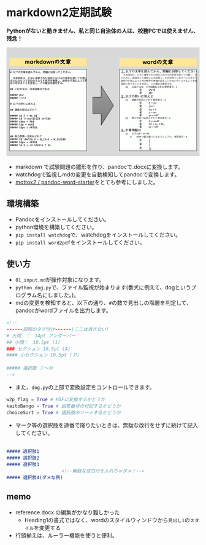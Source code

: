 # markdown2定期試験
 **Pythonがないと動きません、私と同じ自治体の人は、校務PCでは使えません、残念！**

![画像](./figs/pandoc_top.png)

* markdown で試験問題の雛形を作り、pandocで.docxに変換します。
* watchdogで監視しmdの変更を自動検知してpandocで変換します。
* [mottox2
/
pandoc-word-starter](https://github.com/mottox2/pandoc-word-starter)をとても参考にしました。


## 環境構築

* Pandocをインストールしてください。
* python環境を構築してください。
* `pip install watchdog`で、watchdogをインストールしてください。
* `pip install word2pdf`をインストールしてください。


## 使い方
* `01_input.md`が操作対象になります。
* `python dog.py`で、ファイル監視が始まります(番犬に例えて、dogというプログラム名にしました。)。 
* mdの変更を検知すると、以下の通り、`#`の数で見出しの階層を判定して、pandocがwordファイルを出力します。
``` html
<!-- 
------設問のタグ付け------(ここは消さない)
# 大問　：　14pt アンダーバー
## 小問：　10.5pt (1)
### セクション 10.5pt (A)
#### 小セクション 10.5pt (ア)

##### 選択肢 ①〜⑩
-->
```
* また、`dog.py`の上部で変換設定をコントロールできます。
``````Python
w2p_flag = True # PDFに変換するかどうか
kaitoBango = True # 回答番号の付記するかどうか
choiceSort = True # 選択肢のソートするかどうか
``````

* マーク等の選択肢を連番で降りたいときは、無駄な改行をせずに続けて記入してください。

``` markdown

##### 選択肢1
##### 選択肢2
##### 選択肢3
                    <!--無駄な空白行を入れちゃダメ！-->
##### 選択肢4(ダメな例)


```


## memo

* reference.docx の編集がかなり難しかった
    * Heading1の書式ではなく、wordのスタイルウィンドウから`見出し1`の`スタイル`を変更する
* 行頭揃えは、ルーラー機能を使うと便利。



